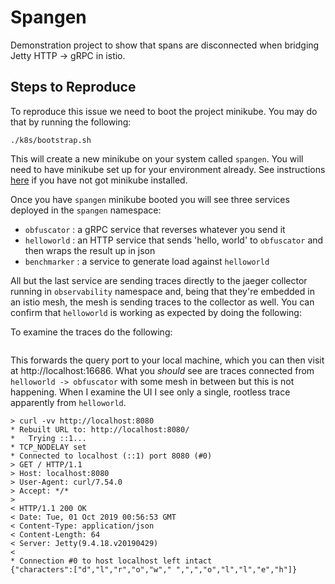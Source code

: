 # Spangen

Demonstration project to show that spans are disconnected when bridging Jetty HTTP -> gRPC in istio. 

## Steps to Reproduce

To reproduce this issue we need to boot the project minikube. You may do that by running the following:

```
./k8s/bootstrap.sh
```

This will create a new minikube on your system called `spangen`. You will need to have minikube set up for your environment
already. See instructions [here](https://kubernetes.io/docs/tasks/tools/install-minikube/) if you have not got minikube
installed. 

Once you have `spangen` minikube booted you will see three services deployed in the `spangen` namespace:

 * `obfuscator` : a gRPC service that reverses whatever you send it
 * `helloworld` : an HTTP service that sends 'hello, world' to `obfuscator` and then wraps the result up in json
 * `benchmarker` : a service to generate load against `helloworld`
 
All but the last service are sending traces directly to the jaeger collector running in `observability` namespace and,
being that they're embedded in an istio mesh, the mesh is sending traces to the collector as well. You can confirm 
that `helloworld` is working as expected by doing the following:


To examine the traces do the following:

```

```

This forwards the query port to your local machine, which you can then visit at http://localhost:16686. What you
_should_ see are traces connected from `helloworld -> obfuscator` with some mesh in between but this is not happening. 
When I examine the UI I see only a single, rootless trace apparently from `helloworld`. 

```
> curl -vv http://localhost:8080
* Rebuilt URL to: http://localhost:8080/
*   Trying ::1...
* TCP_NODELAY set
* Connected to localhost (::1) port 8080 (#0)
> GET / HTTP/1.1
> Host: localhost:8080
> User-Agent: curl/7.54.0
> Accept: */*
>
< HTTP/1.1 200 OK
< Date: Tue, 01 Oct 2019 00:56:53 GMT
< Content-Type: application/json
< Content-Length: 64
< Server: Jetty(9.4.18.v20190429)
<
* Connection #0 to host localhost left intact
{"characters":["d","l","r","o","w"," ",",","o","l","l","e","h"]}
```

